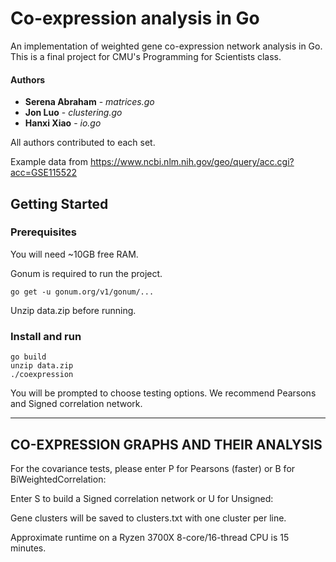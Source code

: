 # Co-expression analysis in Go
An implementation of weighted gene co-expression network analysis in Go. This is a final project for CMU's Programming for Scientists class. 

#### Authors
* **Serena Abraham** - *matrices.go*
* **Jon Luo** - *clustering.go*
* **Hanxi Xiao** - *io.go*

All authors contributed to each set.

Example data from https://www.ncbi.nlm.nih.gov/geo/query/acc.cgi?acc=GSE115522

## Getting Started

### Prerequisites
You will need ~10GB free RAM.

Gonum is required to run the project. 
```
go get -u gonum.org/v1/gonum/...
```
Unzip data.zip before running.

### Install and run

```
go build
unzip data.zip
./coexpression
```

You will be prompted to choose testing options. We recommend Pearsons and Signed correlation network.

----------------------------------------
CO-EXPRESSION GRAPHS AND THEIR ANALYSIS
----------------------------------------
For the covariance tests, please enter P for Pearsons (faster) or B for BiWeightedCorrelation:

Enter S to build a Signed correlation network or U for Unsigned:

Gene clusters will be saved to clusters.txt with one cluster per line.

Approximate runtime on a Ryzen 3700X 8-core/16-thread CPU is 15 minutes.
